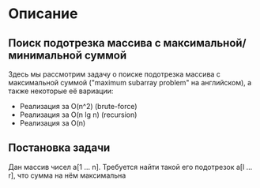 # Описание

## Поиск подотрезка массива с максимальной/минимальной суммой

Здесь мы рассмотрим задачу о поиске подотрезка массива с максимальной суммой ("maximum subarray problem" на английском), а также некоторые её вариации:
* Реализация за O(n^2) (brute-force)
* Реализация за O(n lg n) (recursion)
* Реализация за O(n)

## Постановка задачи
Дан массив чисел a[1 ... n]. Требуется найти такой его подотрезок a[l ... r], что сумма на нём максимальна

